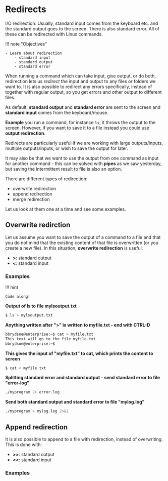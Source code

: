 <!-- markdownlint-disable MD013 --><!-- Let's break the 80 characters per line -->
<!-- markdownlint-disable MD009 --><!-- Let's stop checking for trailing spaces -->
# Redirects

I/O redirection: Usually, standard input comes from the keyboard etc. and the standard output goes to the screen. There is also standard error. All of these can be redirected with Linux commands. 

!!! note "Objectives" 

    - Learn about redirection
        - standard input
        - standard output
        - standard error 

When running a command which can take input, give output, or do both, redirection lets us *redirect* the input and output to any files or folders we want to. It is also possible to redirect any errors specifically, instead of together with regular output, so you get errors and other output to different files.  

As default, **standard output** and **standard error** are sent to the screen and **standard input** comes from the keyboard/mouse. 

**Example** you run a command, for instance ``ls``; it throws the output to the screen. However, if you want to save it to a file instead you could use **output redirection**. 

Redirects are particularly useful if we are working with large outputs/inputs, multiple outputs/inputs, or wish to save the output for later. 

It may also be that we want to use the output from one command as input for another command - this can be solved with **pipes** as we saw yesterday, but saving the intermittent result to file is also an option. 

There are different types of redirection: 

- overwrite redirection
- append redirection 
- merge redirection 

Let us look at them one at a time and see some examples. 

## Overwrite redirction 

Let us assume you want to save the output of a command to a file and that you do not mind that the existing content of that file is overwritten (or you create a new file). In this situation, **overwrite redirection** is useful. 

- **>**: standard output
- **<**: standard input

### Examples 

!!! hint 

    Code along! 

**Output of ls to file mylsoutput.txt**
```bash
$ ls > mylsoutput.txt
```

**Anything written after ">" is written to myfile.txt - end with CTRL-D**
```bash
bbrydsoe@enterprise:~$ cat > myfile.txt
This text will go to the file myfile.txt
bbrydsoe@enterprise:~$
``` 

**This gives the input of "myfile.txt" to cat, which prints the content to screen**
```bash
$ cat < myfile.txt
```

**Splitting standard error and standard output - send standard error to file "error-log"**
```bash
./myprogram 2> error.log
```

**Send both standard output and standard error to file "mylog.log"** 
```bash 
./myprogram > mylog.log 2>&1
``` 

## Append redirection 

It is also possible to append to a file with redirection, instead of overwriting. This is done with: 

- **>>**: standard output
- **<<**: standard input 

### Examples 


